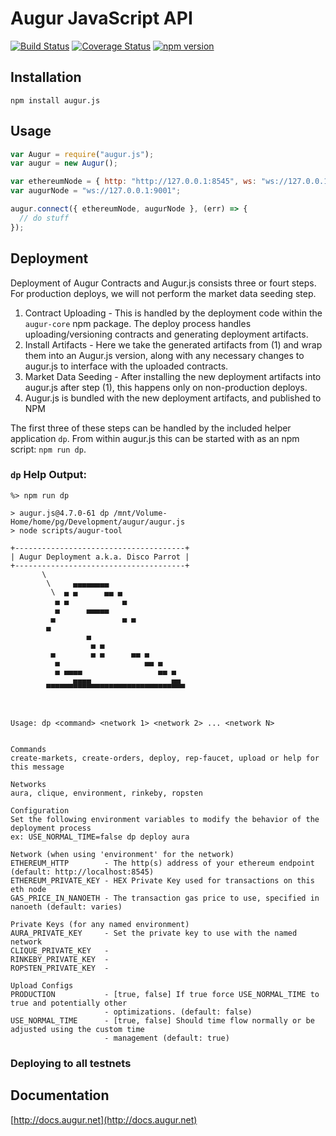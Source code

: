 # Augur JavaScript API

[![Build Status](https://travis-ci.org/AugurProject/augur.js.svg?branch=master)](https://travis-ci.org/AugurProject/augur.js)
[![Coverage Status](https://coveralls.io/repos/AugurProject/augur.js/badge.svg?branch=master&service=github)](https://coveralls.io/github/AugurProject/augur.js?branch=master)
[![npm version](https://badge.fury.io/js/augur.js.svg)](http://badge.fury.io/js/augur.js)

## Installation

```
npm install augur.js
```

## Usage

```javascript
var Augur = require("augur.js");
var augur = new Augur();

var ethereumNode = { http: "http://127.0.0.1:8545", ws: "ws://127.0.0.1:8546" };
var augurNode = "ws://127.0.0.1:9001";

augur.connect({ ethereumNode, augurNode }, (err) => {
  // do stuff
});
```

## Deployment

Deployment of Augur Contracts and Augur.js consists three or fourt steps. For production deploys, we will not perform the market data seeding step.

1. Contract Uploading - This is handled by the deployment code within the `augur-core` npm package. The deploy process handles uploading/versioning contracts and generating deployment artifacts.
2. Install Artifacts - Here we take the generated artifacts from (1) and wrap them into an Augur.js version, along with any necessary changes to augur.js to interface with the uploaded contracts.
3. Market Data Seeding - After installing the new deployment artifacts into augur.js after step (1), this happens only on non-production deploys.
4. Augur.js is bundled with the new deployment artifacts, and published to NPM

The first three of these steps can be handled by the included helper application `dp`. From within augur.js this can be started with as an npm script: `npm run dp`.


### `dp` Help Output:
```
%> npm run dp

> augur.js@4.7.0-61 dp /mnt/Volume-Home/home/pg/Development/augur/augur.js
> node scripts/augur-tool

+--------------------------------------+
| Augur Deployment a.k.a. Disco Parrot |
+--------------------------------------+
       \
        \     ▄▄▄▄▄▄▄▄
         \  ▄ ▄      ▄▄ ▄
          ▄ ▄            ▄
          ▄      ▄▄▄▄▄
         ▄               ▄ ▄
        ▄
                 ▄
                  ▄ ▄
         ▄        ▄ ▄      ▄▄ ▄
          ▄                   ▄▄ ▄
          ▄ ▄▄▄▄                 ▄▄ ▄
              ▄▄▄▄                  ▄▄
        ▀▀▀▀▀▀▀▀▀▀▀▀▀▀▀▀▀▀▀▀▀▀▀▀▀▀▀▀▀▀▀



Usage: dp <command> <network 1> <network 2> ... <network N>


Commands
create-markets, create-orders, deploy, rep-faucet, upload or help for this message

Networks
aura, clique, environment, rinkeby, ropsten

Configuration
Set the following environment variables to modify the behavior of the deployment process
ex: USE_NORMAL_TIME=false dp deploy aura

Network (when using 'environment' for the network)
ETHEREUM_HTTP        - The http(s) address of your ethereum endpoint (default: http://localhost:8545)
ETHEREUM_PRIVATE_KEY - HEX Private Key used for transactions on this eth node
GAS_PRICE_IN_NANOETH - The transaction gas price to use, specified in nanoeth (default: varies)

Private Keys (for any named environment)
AURA_PRIVATE_KEY     - Set the private key to use with the named network
CLIQUE_PRIVATE_KEY   -
RINKEBY_PRIVATE_KEY  -
ROPSTEN_PRIVATE_KEY  -

Upload Configs
PRODUCTION           - [true, false] If true force USE_NORMAL_TIME to true and potentially other
                     - optimizations. (default: false)
USE_NORMAL_TIME      - [true, false] Should time flow normally or be adjusted using the custom time
                     - management (default: true)
```

### Deploying to all testnets

## Documentation

[http://docs.augur.net](http://docs.augur.net)

